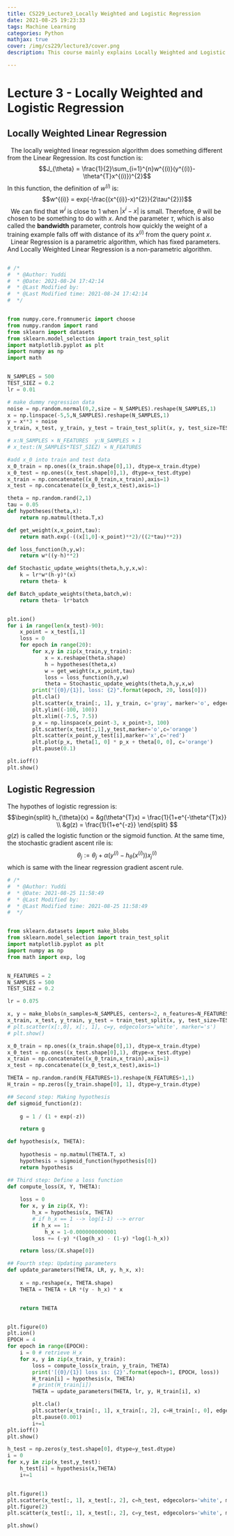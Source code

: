 ```yaml
---
title: CS229_Lecture3_Locally Weighted and Logistic Regression
date: 2021-08-25 19:23:33
tags: Machine Learning
categories: Python
mathjax: true
cover: /img/cs229/lecture3/cover.png
description: This course mainly explains Locally Weighted and Logistic Regression. Especially, we use python to implementate the algorithm.

---
```



# Lecture 3 - Locally Weighted and Logistic Regression

## Locally Weighted Linear Regression

&nbsp;&nbsp;The locally weighted linear regression algorithm does something different from the Linear Regression. Its cost function is:
$$J_{\theta} = \frac{1}{2}\sum_{i=1}^{n}w^{(i)}(y^{(i)}-\theta^{T}x^{(i)})^{2}$$
In this function, the definition of $w^{(i)}$ is:
$$w^{(i)} = exp(-\frac{(x^{(i)}-x)^{2}}{2\tau^{2}})$$
&nbsp;&nbsp;We can find that $w^{i}$ is close to 1 when $|x^{i}-x|$ is small. Therefore, $\theta$ will be chosen to be something to do with $x$. And the parameter $\tau$, which is also called the **bandwidth** parameter, controls how quickly the weight of a training example falls off with distance of its $x^{(i)}$ from the query point $x$.
&nbsp;&nbsp;Linear Regression is a parametric algorithm, which has fixed parameters. And Locally Weighted Linear Regression is a non-parametric algorithm.


```python

# /*
#  * @Author: Yuddi 
#  * @Date: 2021-08-24 17:42:14 
#  * @Last Modified by:    
#  * @Last Modified time: 2021-08-24 17:42:14 
#  */


from numpy.core.fromnumeric import choose
from numpy.random import rand
from sklearn import datasets
from sklearn.model_selection import train_test_split
import matplotlib.pyplot as plt 
import numpy as np 
import math


N_SAMPLES = 500
TEST_SIEZ = 0.2
lr = 0.01

# make dummy regression data
noise = np.random.normal(0,2,size = N_SAMPLES).reshape(N_SAMPLES,1)
x = np.linspace(-5,5,N_SAMPLES).reshape(N_SAMPLES,1)
y = x**3 + noise
x_train, x_test, y_train, y_test = train_test_split(x, y, test_size=TEST_SIEZ, random_state=0)

# x:N_SAMPLES × N_FEATURES  y:N_SAMPLES × 1
# x_test:(N_SAMPLES*TEST_SIEZ) × N_FEATURES

#add x_0 into train and test data
x_0_train = np.ones((x_train.shape[0],1), dtype=x_train.dtype)
x_0_test = np.ones((x_test.shape[0],1), dtype=x_test.dtype)
x_train = np.concatenate((x_0_train,x_train),axis=1)
x_test = np.concatenate((x_0_test,x_test),axis=1)

theta = np.random.rand(2,1)
tau = 0.05
def hypotheses(theta,x):
    return np.matmul(theta.T,x)

def get_weight(x,x_point,tau):
    return math.exp(-((x[1,0]-x_point)**2)/((2*tau)**2))

def loss_function(h,y,w):
    return w*((y-h)**2)

def Stochastic_update_weights(theta,h,y,x,w):
    k = lr*w*(h-y)*(x)
    return theta- k

def Batch_update_weights(theta,batch,w):
    return theta- lr*batch


plt.ion()
for i in range(len(x_test)-90):
    x_point = x_test[i,1]
    loss = 0
    for epoch in range(20):
        for x,y in zip(x_train,y_train):
            x = x.reshape(theta.shape)
            h = hypotheses(theta,x)
            w = get_weight(x,x_point,tau)
            loss = loss_function(h,y,w)
            theta = Stochastic_update_weights(theta,h,y,x,w)
        print("[{0}/{1}], loss: {2}".format(epoch, 20, loss[0]))
        plt.cla()
        plt.scatter(x_train[:, 1], y_train, c='gray', marker='o', edgecolors='white')
        plt.ylim((-100, 100))
        plt.xlim((-7.5, 7.5))
        p_x = np.linspace(x_point-3, x_point+3, 100)
        plt.scatter(x_test[:,1],y_test,marker='o',c='orange')
        plt.scatter(x_point,y_test[i],marker='x',c='red')
        plt.plot(p_x, theta[1, 0] * p_x + theta[0, 0], c='orange')
        plt.pause(0.1)

plt.ioff()
plt.show()

```

## Logistic Regression

The hypothes of logistic regression is:
$$\begin{split}
    h_{\theta}(x) = &g(\theta^{T}x) = \frac{1}{1+e^{-\theta^{T}x}}  \\
    &g(z) = \frac{1}{1+e^{-z}}
\end{split}
$$
$g(z)$ is called the logistic function or the sigmoid function. At the same time, the stochastic gradient ascent rile is:
$$\theta_{j}:=\theta_{j}+\alpha(y^{(i)}-h_{\theta}(x^{(i)}))x_{j}^{(i)}$$
which is same with the linear regression gradient ascent rule.


```python
# /*
#  * @Author: Yuddi 
#  * @Date: 2021-08-25 11:58:49 
#  * @Last Modified by:    
#  * @Last Modified time: 2021-08-25 11:58:49 
#  */


from sklearn.datasets import make_blobs
from sklearn.model_selection import train_test_split
import matplotlib.pyplot as plt
import numpy as np
from math import exp, log


N_FEATURES = 2
N_SAMPLES = 500
TEST_SIEZ = 0.2

lr = 0.075

x, y = make_blobs(n_samples=N_SAMPLES, centers=2, n_features=N_FEATURES, random_state=3)
x_train, x_test, y_train, y_test = train_test_split(x, y, test_size=TEST_SIEZ, random_state=0)
# plt.scatter(x[:,0], x[:, 1], c=y, edgecolors='white', marker='s')
# plt.show()

x_0_train = np.ones((x_train.shape[0],1), dtype=x_train.dtype)
x_0_test = np.ones((x_test.shape[0],1), dtype=x_test.dtype)
x_train = np.concatenate((x_0_train,x_train),axis=1)
x_test = np.concatenate((x_0_test,x_test),axis=1)

THETA = np.random.rand(N_FEATURES+1).reshape(N_FEATURES+1,1)
H_train = np.zeros([y_train.shape[0], 1], dtype=y_train.dtype)

## Second step: Making hypothesis
def sigmoid_function(z):
	
	g = 1 / (1 + exp(-z))

	return g

def hypothesis(x, THETA):
	
	hypothesis = np.matmul(THETA.T, x)
	hypothesis = sigmoid_function(hypothesis[0])
	return hypothesis

## Third step: Define a loss function
def compute_loss(X, Y, THETA):
	
	loss = 0
	for x, y in zip(X, Y):
		h_x = hypothesis(x, THETA)
		# if h_x == 1 --> log(1-1) --> error
		if h_x == 1:
			h_x = 1-0.0000000000001
		loss += (-y) *(log(h_x) - (1-y) *log(1-h_x))

	return loss/(X.shape[0])

## Fourth step: Updating parameters
def update_parameters(THETA, LR, y, h_x, x):
	
	x = np.reshape(x, THETA.shape)
	THETA = THETA + LR *(y - h_x) * x


	return THETA


plt.figure(0)
plt.ion()
EPOCH = 4
for epoch in range(EPOCH):
	i = 0 # retrieve H_x
	for x, y in zip(x_train, y_train):
		loss = compute_loss(x_train, y_train, THETA)
		print('[{0}/{1}] loss is: {2}'.format(epoch+1, EPOCH, loss))
		H_train[i] = hypothesis(x, THETA)
		# print(H_train[i])
		THETA = update_parameters(THETA, lr, y, H_train[i], x)

		plt.cla()
		plt.scatter(x_train[:, 1], x_train[:, 2], c=H_train[:, 0], edgecolors='white', marker='s')
		plt.pause(0.001)
		i+=1
plt.ioff()
plt.show()

h_test = np.zeros(y_test.shape[0], dtype=y_test.dtype)
i = 0
for x,y in zip(x_test,y_test):
    h_test[i] = hypothesis(x,THETA)
    i+=1


plt.figure(1)
plt.scatter(x_test[:, 1], x_test[:, 2], c=h_test, edgecolors='white', marker='s')
plt.figure(2)
plt.scatter(x_test[:, 1], x_test[:, 2], c=y_test, edgecolors='white', marker='s')

plt.show()



```